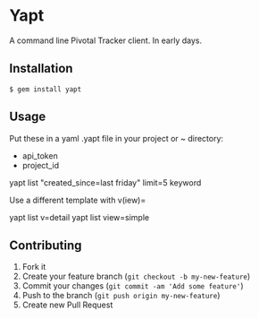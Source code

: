 # Yapt

A command line Pivotal Tracker client. In early days.

## Installation

    $ gem install yapt

## Usage

Put these in a yaml .yapt file in your project or ~ directory:

* api_token
* project_id

yapt list "created_since=last friday" limit=5 keyword

Use a different template with v(iew)=

yapt list v=detail
yapt list view=simple

## Contributing

1. Fork it
2. Create your feature branch (`git checkout -b my-new-feature`)
3. Commit your changes (`git commit -am 'Add some feature'`)
4. Push to the branch (`git push origin my-new-feature`)
5. Create new Pull Request

